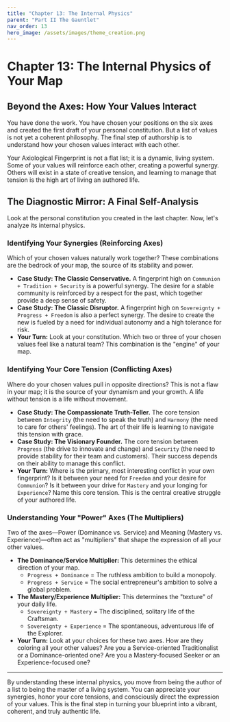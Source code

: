 ```yaml
---
title: "Chapter 13: The Internal Physics"
parent: "Part II The Gauntlet"
nav_order: 13
hero_image: /assets/images/theme_creation.png
---
```

# Chapter 13: The Internal Physics of Your Map

## Beyond the Axes: How Your Values Interact

You have done the work. You have chosen your positions on the six axes and created the first draft of your personal constitution. But a list of values is not yet a coherent philosophy. The final step of authorship is to understand how your chosen values interact with each other.

Your Axiological Fingerprint is not a flat list; it is a dynamic, living system. Some of your values will reinforce each other, creating a powerful synergy. Others will exist in a state of creative tension, and learning to manage that tension is the high art of living an authored life.

## The Diagnostic Mirror: A Final Self-Analysis

Look at the personal constitution you created in the last chapter. Now, let's analyze its internal physics.

### Identifying Your Synergies (Reinforcing Axes)
Which of your chosen values naturally work together? These combinations are the bedrock of your map, the source of its stability and power.

*   **Case Study: The Classic Conservative.** A fingerprint high on `Communion + Tradition + Security` is a powerful synergy. The desire for a stable community is reinforced by a respect for the past, which together provide a deep sense of safety.
*   **Case Study: The Classic Disruptor.** A fingerprint high on `Sovereignty + Progress + Freedom` is also a perfect synergy. The desire to create the new is fueled by a need for individual autonomy and a high tolerance for risk.
*   **Your Turn:** Look at your constitution. Which two or three of your chosen values feel like a natural team? This combination is the "engine" of your map.

### Identifying Your Core Tension (Conflicting Axes)
Where do your chosen values pull in opposite directions? This is not a flaw in your map; it is the source of your dynamism and your growth. A life without tension is a life without movement.

*   **Case Study: The Compassionate Truth-Teller.** The core tension between `Integrity` (the need to speak the truth) and `Harmony` (the need to care for others' feelings). The art of their life is learning to navigate this tension with grace.
*   **Case Study: The Visionary Founder.** The core tension between `Progress` (the drive to innovate and change) and `Security` (the need to provide stability for their team and customers). Their success depends on their ability to manage this conflict.
*   **Your Turn:** Where is the primary, most interesting conflict in your own fingerprint? Is it between your need for `Freedom` and your desire for `Communion`? Is it between your drive for `Mastery` and your longing for `Experience`? Name this core tension. This is the central creative struggle of your authored life.

### Understanding Your "Power" Axes (The Multipliers)
Two of the axes—Power (Dominance vs. Service) and Meaning (Mastery vs. Experience)—often act as "multipliers" that shape the expression of all your other values.

*   **The Dominance/Service Multiplier:** This determines the ethical direction of your map.
    *   `Progress + Dominance` = The ruthless ambition to build a monopoly.
    *   `Progress + Service` = The social entrepreneur's ambition to solve a global problem.
*   **The Mastery/Experience Multiplier:** This determines the "texture" of your daily life.
    *   `Sovereignty + Mastery` = The disciplined, solitary life of the Craftsman.
    *   `Sovereignty + Experience` = The spontaneous, adventurous life of the Explorer.
*   **Your Turn:** Look at your choices for these two axes. How are they coloring all your other values? Are you a Service-oriented Traditionalist or a Dominance-oriented one? Are you a Mastery-focused Seeker or an Experience-focused one?

---
By understanding these internal physics, you move from being the author of a list to being the master of a living system. You can appreciate your synergies, honor your core tensions, and consciously direct the expression of your values. This is the final step in turning your blueprint into a vibrant, coherent, and truly authentic life.
